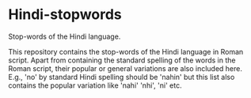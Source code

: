 # Hindi-stopwords
Stop-words of the Hindi language.

This repository contains the stop-words of the Hindi language in Roman script. Apart from containing the standard spelling of the words in the Roman script, their popular or general variations are also included here. E.g., 'no' by standard Hindi spelling should be 'nahin' but this list also contains the popular variation like 'nahi' 'nhi', 'ni' etc.

